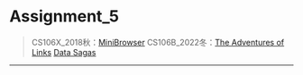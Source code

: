# Assignment_5
> CS106X_2018秋：[MiniBrowser](https://web.stanford.edu/class/archive/cs/cs106x/cs106x.1192/assignments/minibrowser.html)
> CS106B_2022冬：[The Adventures of Links](https://web.stanford.edu/class/archive/cs/cs106b/cs106b.1224/assignments/a8/)
> [Data Sagas](https://web.stanford.edu/class/archive/cs/cs106b/cs106b.1224/assignments/a6/)

---

